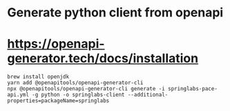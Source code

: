 # Generate python client from openapi

# https://openapi-generator.tech/docs/installation

```
brew install openjdk
yarn add @openapitools/openapi-generator-cli
npx @openapitools/openapi-generator-cli generate -i springlabs-pace-api.yml -g python -o springlabs-client --additional-properties=packageName=springlabs
```
